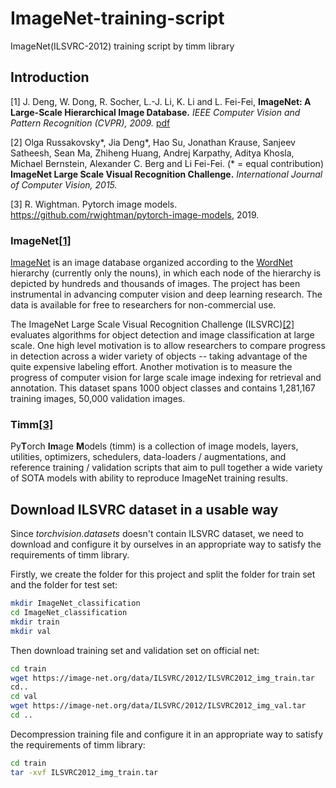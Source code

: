 # ImageNet-training-script
ImageNet(ILSVRC-2012) training script by timm library

## Introduction
[1] J. Deng, W. Dong, R. Socher, L.-J. Li, K. Li and L. Fei-Fei, **ImageNet: A Large-Scale Hierarchical Image Database.** *IEEE Computer Vision and Pattern Recognition (CVPR), 2009.* [pdf](https://image-net.org/static_files/papers/imagenet_cvpr09.pdf) 

[2] Olga Russakovsky*, Jia Deng*, Hao Su, Jonathan Krause, Sanjeev Satheesh, Sean Ma, Zhiheng Huang, Andrej Karpathy, Aditya Khosla, Michael Bernstein, Alexander C. Berg and Li Fei-Fei. (* = equal contribution) **ImageNet Large Scale Visual Recognition Challenge.** *International Journal of Computer Vision, 2015.*

[3] R. Wightman. Pytorch image models. https://github.com/rwightman/pytorch-image-models, 2019.


### ImageNet[[1]](1)

[ImageNet](https://image-net.org/index.php) is an image database organized according to the [WordNet](https://wordnet.princeton.edu/) hierarchy (currently only the nouns), in which each node of the hierarchy is depicted by hundreds and thousands of images. The project has been instrumental in advancing computer vision and deep learning research. The data is available for free to researchers for non-commercial use.

The ImageNet Large Scale Visual Recognition Challenge (ILSVRC)[[2]](2) evaluates algorithms for object detection and image classification at large scale. One high level motivation is to allow researchers to compare progress in detection across a wider variety of objects -- taking advantage of the quite expensive labeling effort. Another motivation is to measure the progress of computer vision for large scale image indexing for retrieval and annotation. This dataset spans 1000 object classes and contains 1,281,167 training images, 50,000 validation images.

### Timm[[3]](3)
Py**T**orch **Im**age **M**odels (timm) is a collection of image models, layers, utilities, optimizers, schedulers, data-loaders / augmentations, and reference training / validation scripts that aim to pull together a wide variety of SOTA models with ability to reproduce ImageNet training results.


## Download ILSVRC dataset in a usable way

Since *torchvision.datasets* doesn't contain ILSVRC dataset, we need to download and configure it by ourselves in an appropriate way to satisfy the requirements of timm library.

Firstly, we create the folder for this project and split the folder for train set and the folder for test set:


```bash
mkdir ImageNet_classification
cd ImageNet_classification
mkdir train
mkdir val
```
Then download training set and validation set on official net:
```bash
cd train
wget https://image-net.org/data/ILSVRC/2012/ILSVRC2012_img_train.tar
cd..
cd val
wget https://image-net.org/data/ILSVRC/2012/ILSVRC2012_img_val.tar
cd ..
```
Decompression training file and configure it in an appropriate way to satisfy the requirements of timm library:
```bash
cd train
tar -xvf ILSVRC2012_img_train.tar

```


